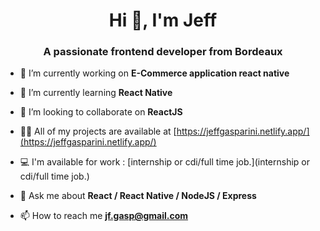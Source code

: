 <h1 align="center">Hi 👋, I'm Jeff</h1>
<h3 align="center">A passionate frontend developer from Bordeaux</h3>

- 🔭 I’m currently working on **E-Commerce application react native**

- 🌱 I’m currently learning **React Native**

- 👯 I’m looking to collaborate on **ReactJS**

- 👨‍💻 All of my projects are available at [https://jeffgasparini.netlify.app/](https://jeffgasparini.netlify.app/)

- 💻 I'm available for work : [internship or cdi/full time job.](internship or cdi/full time job.)

- 💬 Ask me about **React / React Native / NodeJS / Express**

- 📫 How to reach me **jf.gasp@gmail.com**

